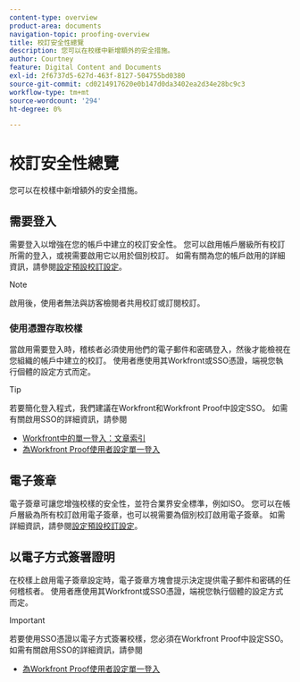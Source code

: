 ```yaml
---
content-type: overview
product-area: documents
navigation-topic: proofing-overview
title: 校訂安全性總覽
description: 您可以在校樣中新增額外的安全措施。
author: Courtney
feature: Digital Content and Documents
exl-id: 2f6737d5-627d-463f-8127-504755bd0380
source-git-commit: cd0214917620e0b147d0da3402ea2d34e28bc9c3
workflow-type: tm+mt
source-wordcount: '294'
ht-degree: 0%

---
```


# 校訂安全性總覽

您可以在校樣中新增額外的安全措施。

## 需要登入

需要登入以增強在您的帳戶中建立的校訂安全性。 您可以啟用帳戶層級所有校訂所需的登入，或視需要啟用它以用於個別校訂。 如需有關為您的帳戶啟用的詳細資訊，請參閱[設定預設校訂設定](/help/quicksilver/administration-and-setup/manage-workfront/configure-proofing/configure-default-proof-settings.md)。

>[!NOTE]
>
>啟用後，使用者無法與訪客檢閱者共用校訂或訂閱校訂。

### 使用憑證存取校樣

當啟用需要登入時，稽核者必須使用他們的電子郵件和密碼登入，然後才能檢視在您組織的帳戶中建立的校訂。 使用者應使用其Workfront或SSO憑證，端視您執行個體的設定方式而定。

>[!TIP]
>
>若要簡化登入程式，我們建議在Workfront和Workfront Proof中設定SSO。 如需有關啟用SSO的詳細資訊，請參閱
>
>* [Workfront中的單一登入：文章索引](../../../administration-and-setup/add-users/single-sign-on/single-sign-on.md)
>* [為Workfront Proof使用者設定單一登入](../../../workfront-proof/wp-acct-admin/account-settings/configure-sso-for-wp-users.md)

## 電子簽章

電子簽章可讓您增強校樣的安全性，並符合業界安全標準，例如ISO。 您可以在帳戶層級為所有校訂啟用電子簽章，也可以視需要為個別校訂啟用電子簽章。 如需詳細資訊，請參閱[設定預設校訂設定](/help/quicksilver/administration-and-setup/manage-workfront/configure-proofing/configure-default-proof-settings.md)。

## 以電子方式簽署證明

在校樣上啟用電子簽章設定時，電子簽章方塊會提示決定提供電子郵件和密碼的任何稽核者。 使用者應使用其Workfront或SSO憑證，端視您執行個體的設定方式而定。

>[!IMPORTANT]
>
>若要使用SSO憑證以電子方式簽署校樣，您必須在Workfront Proof中設定SSO。 如需有關啟用SSO的詳細資訊，請參閱
>
>* [為Workfront Proof使用者設定單一登入](../../../workfront-proof/wp-acct-admin/account-settings/configure-sso-for-wp-users.md)
